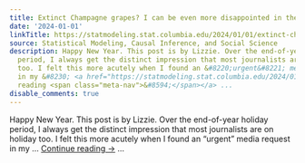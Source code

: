 ```yaml
---
title: Extinct Champagne grapes? I can be even more disappointed in the news media
date: '2024-01-01'
linkTitle: https://statmodeling.stat.columbia.edu/2024/01/01/extinct-champagne-grapes-i-can-be-even-more-disappointed-in-the-news-media/
source: Statistical Modeling, Causal Inference, and Social Science
description: Happy New Year. This post is by Lizzie. Over the end-of-year holiday
  period, I always get the distinct impression that most journalists are on holiday
  too. I felt this more acutely when I found an &#8220;urgent&#8221; media request
  in my &#8230; <a href="https://statmodeling.stat.columbia.edu/2024/01/01/extinct-champagne-grapes-i-can-be-even-more-disappointed-in-the-news-media/">Continue
  reading <span class="meta-nav">&#8594;</span></a> ...
disable_comments: true
---
```

Happy New Year. This post is by Lizzie. Over the end-of-year holiday period, I always get the distinct impression that most journalists are on holiday too. I felt this more acutely when I found an &#8220;urgent&#8221; media request in my &#8230; <a href="https://statmodeling.stat.columbia.edu/2024/01/01/extinct-champagne-grapes-i-can-be-even-more-disappointed-in-the-news-media/">Continue reading <span class="meta-nav">&#8594;</span></a> ...